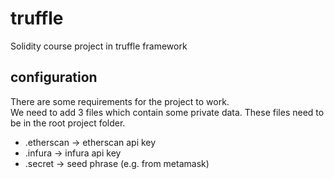 # truffle
Solidity course project in truffle framework

## configuration
There are some requirements for the project to work.<br>
We need to add 3 files which contain some private data.
These files need to be in the root project folder.
- .etherscan -> etherscan api key
- .infura -> infura api key
- .secret -> seed phrase (e.g. from metamask)
